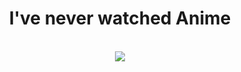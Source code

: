 <!--
**wcy111/wcy111** is a ✨ _special_ ✨ repository because its `README.md` (this file) appears on your GitHub profile.

Here are some ideas to get you started:

- 🔭 I’m currently working on ...
- 🌱 I’m currently learning ...
- 👯 I’m looking to collaborate on ...
- 🤔 I’m looking for help with ...
- 💬 Ask me about ...
- 📫 How to reach me: ...
- 😄 Pronouns: ...
- ⚡ Fun fact: ...
-->
<body>
<h1 align="center">I've never watched Anime</h1>
<br>
<div align="center">
<img src="https://i.pinimg.com/originals/d6/cb/8d/d6cb8d5b80003d1771b9b6ee5d0cbbfb.gif">
</div>
<br>
